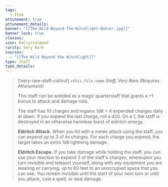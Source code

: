 ```yaml
---
tags:
  - Item
attunement: true
attunement_details: 
banner: "[[The-Wild-Beyond-The-Witchlight-Banner.jpg]]"
banner_lock: true
classes: 
icon: RaCrystalWand
rarity: Very Rare
sources:
  - "[[The Wild Beyond the Witchlight]]"
type: Staff
type_details: 
---
```

>[!very-rare-staff-callout] `=this.file.name`
>*Staff, Very Rare (Requires Attunement)*
>
>This staff can be wielded as a magic quarterstaff that grants a +1 bonus to attack and damage rolls.
>
>The staff has 10 charges and regains 1d6 + 4 expended charges daily at dawn. If you expend the last charge, roll a d20. On a 1, the staff is destroyed in an otherwise harmless burst of eldritch energy.
>
>**Eldritch Attack.** When you hit with a melee attack using the staff, you can expend up to 3 of its charges. For each charge you expend, the target takes an extra 1d8 lightning damage.
>
>**Eldritch Escape.** If you take damage while holding the staff, you can use your reaction to expend 3 of the staff's charges, whereupon you turn invisible and teleport yourself, along with any equipment you are wearing or carrying, up to 60 feet to an unoccupied space that you can see. You remain invisible until the start of your next turn or until you attack, cast a spell, or deal damage.
>
>
